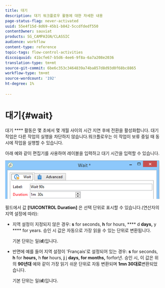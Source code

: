 ```yaml
---
title: 대기
description: 대기 워크플로우 활동에 대한 자세한 내용
page-status-flag: never-activated
uuid: 55e4f15d-8d69-45b1-b842-5ccdfdedf550
contentOwner: sauviat
products: SG_CAMPAIGN/CLASSIC
audience: workflow
content-type: reference
topic-tags: flow-control-activities
discoiquuid: 41bcfe67-b5d6-4ee6-9f8a-6a7a208e2036
translation-type: tm+mt
source-git-commit: 6be6c353c3464839a74ba857d8d93d0f68bc8865
workflow-type: tm+mt
source-wordcount: '192'
ht-degree: 1%

---
```



# 대기{#wait}

대기 **** 활동은 몇 초에서 몇 개월 사이의 시간 지연 후에 전환을 활성화합니다. 대기 작업은 다른 작업의 실행을 차단하지 않습니다.워크플로우는 이 작업이 보류 중일 때 동시에 작업을 실행할 수 있습니다.

아래 예와 같이 편집기를 사용하여 레이블을 입력하고 대기 시간을 입력할 수 있습니다.

![](assets/edit_wait.png)

필드에서 값 **[!UICONTROL Duration]** 은 선택 단위로 표시할 수 있습니다.(연산자의 지역 설정에 따라):

* 지역 설정이 지정되지 않은 경우: **s** for seconds, **h** for hours, **** d **days,** y **** for years. 승인 시 값은 자동으로 가장 읽을 수 있는 단위로 변환됩니다.

   기본 단위는 일(**d**)입니다.

* 반면에 예를 들어 지역 설정이 &#39;Français&#39;로 설정되어 있는 경우: **s** for seconds, **h** for **hours,** h **for** hours, **j** j **days, for months,** forfor년. 승인 시, 이 값은 위의 **90년대** 예와 같이 가장 읽기 쉬운 단위로 자동 변환되며 **1mn 30대로**&#x200B;변환되었습니다.

   기본 단위는 일(**d**)입니다.

